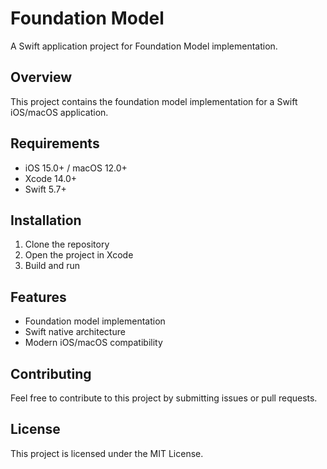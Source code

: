 # Foundation Model

A Swift application project for Foundation Model implementation.

## Overview

This project contains the foundation model implementation for a Swift iOS/macOS application.

## Requirements

- iOS 15.0+ / macOS 12.0+
- Xcode 14.0+
- Swift 5.7+

## Installation

1. Clone the repository
2. Open the project in Xcode
3. Build and run

## Features

- Foundation model implementation
- Swift native architecture
- Modern iOS/macOS compatibility

## Contributing

Feel free to contribute to this project by submitting issues or pull requests.

## License

This project is licensed under the MIT License.
